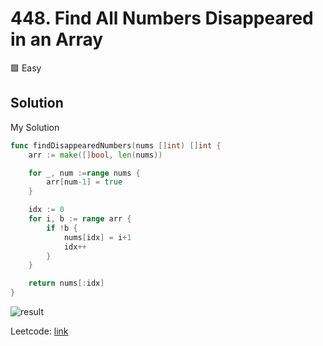 # 448. Find All Numbers Disappeared in an Array

🟩 Easy

## Solution

My Solution

```go
func findDisappearedNumbers(nums []int) []int {
    arr := make([]bool, len(nums))

    for _, num :=range nums {
        arr[num-1] = true
    }

    idx := 0
    for i, b := range arr {
        if !b {
            nums[idx] = i+1
            idx++
        }
    }

    return nums[:idx]
}
```

![result](0448.png)

Leetcode: [link](https://leetcode.com/problems/find-all-numbers-disappeared-in-an-array/description/)
